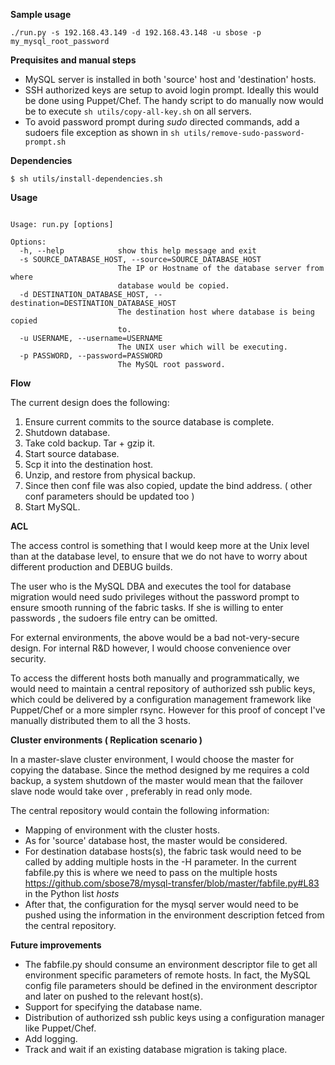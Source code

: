 **Sample usage**

```
./run.py -s 192.168.43.149 -d 192.168.43.148 -u sbose -p my_mysql_root_password
```

**Prequisites and manual steps**

- MySQL server is installed in both 'source' host and 'destination' hosts.
- SSH authorized keys are setup to avoid login prompt. Ideally this would be done using Puppet/Chef. The handy script to do manually now would be to execute ``` sh utils/copy-all-key.sh ``` on all servers.
- To avoid password prompt during *sudo* directed commands, add a sudoers file exception as shown in ``` sh utils/remove-sudo-password-prompt.sh ```

**Dependencies**
``` 
$ sh utils/install-dependencies.sh

```


**Usage**
```

Usage: run.py [options]

Options:
  -h, --help            show this help message and exit
  -s SOURCE_DATABASE_HOST, --source=SOURCE_DATABASE_HOST
                        The IP or Hostname of the database server from where
                        database would be copied.
  -d DESTINATION_DATABASE_HOST, --destination=DESTINATION_DATABASE_HOST
                        The destination host where database is being copied
                        to.
  -u USERNAME, --username=USERNAME
                        The UNIX user which will be executing.
  -p PASSWORD, --password=PASSWORD
                        The MySQL root password.
```

**Flow**

The current design does the following:

1. Ensure current commits to the source database is complete.
2. Shutdown database.
3. Take cold backup. Tar + gzip it.
4. Start source database.
5. Scp it into the destination host.
6. Unzip, and restore from physical backup.
7. Since then conf file was also copied, update the bind address. ( other conf parameters should be updated too )
8. Start MySQL.

**ACL**

The access control is something that I would keep more at the Unix level than at the database level, to ensure that we do not have to worry about different production and DEBUG builds.

The user who is the MySQL DBA and executes the tool for database migration would need sudo privileges without the password prompt to ensure smooth running of the fabric tasks. If she is willing to enter passwords , the sudoers file entry can be omitted. 

For external environments, the above would be a bad not-very-secure design. 
For internal R&D however, I would choose convenience over security.

To access the different hosts both manually and programmatically, we would need to maintain a central repository of authorized ssh public keys, which could be delivered by a configuration management framework like Puppet/Chef or a more simpler rsync. However for this proof of concept I've manually distributed them to all the 3 hosts.



**Cluster environments ( Replication scenario )**

In a master-slave cluster environment, I would choose the master for copying the database.
Since the method designed by me requires a cold backup, a system shutdown of the master would mean that the failover slave node would take over , preferably in read only mode.

The central repository would contain the following information:
- Mapping of environment with the cluster hosts.
- As for 'source' database host, the master would be considered.
- For destination database hosts(s), the fabric task would need to be called by adding multiple hosts in the -H parameter.  In the current fabfile.py this is where we need to pass on the multiple hosts https://github.com/sbose78/mysql-transfer/blob/master/fabfile.py#L83 in the Python list *hosts*
- After that, the configuration for the mysql server would need to be pushed using the information in the environment description fetced from the central repository.


**Future improvements**

- The fabfile.py should consume an environment descriptor file to get all environment specific parameters of remote hosts. In fact, the MySQL config file parameters should be defined in the environment descriptor and later on pushed to the relevant host(s).
- Support for specifying the database name.
- Distribution of authorized ssh public keys using a configuration manager like Puppet/Chef.
- Add logging.
- Track and wait if an existing database migration is taking place.
